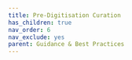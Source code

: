 ```yaml
---
title: Pre-Digitisation Curation
has_children: true
nav_order: 6
nav_exclude: yes
parent: Guidance & Best Practices
---
```


